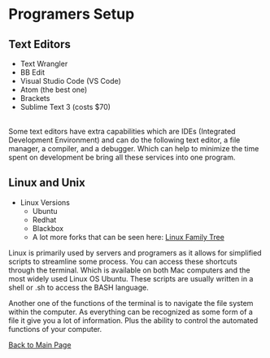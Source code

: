 # Programers Setup

## Text Editors

- Text Wrangler
- BB Edit
- Visual Studio Code (VS Code)
- Atom (the best one)
- Brackets
- Sublime Text 3 (costs $70)
<br>
Some text editors have extra capabilities which are IDEs (Integrated Development Environment) and can do the following text editor, a file
manager, a compiler, and a debugger. Which can help to minimize the time spent on development be bring all these services into one program.

## Linux and Unix

- Linux Versions
  - Ubuntu
  - Redhat
  - Blackbox
  - A lot more forks that can be seen here: [Linux Family Tree](https://upload.wikimedia.org/wikipedia/commons/6/69/DebianFamilyTree1210.svg)

Linux is primarily used by servers and programers as it allows for simplified scripts to streamline some process. You can access these shortcuts through the terminal. Which is available on both Mac computers and the most widely used Linux OS Ubuntu. These scripts are usually written in a shell or .sh to access the BASH language.

Another one of the functions of the terminal is to navigate the file system within the computer. As everything can be recognized as some form of a file it give you a lot of information. Plus the ability to control the automated functions of your computer.

[Back to Main Page](https://codrcam.github.io/reading-note/)

